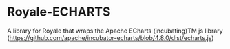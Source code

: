 # Royale-ECHARTS

A library for Royale that wraps the Apache ECharts (incubating)TM js library (https://github.com/apache/incubator-echarts/blob/4.8.0/dist/echarts.js)


